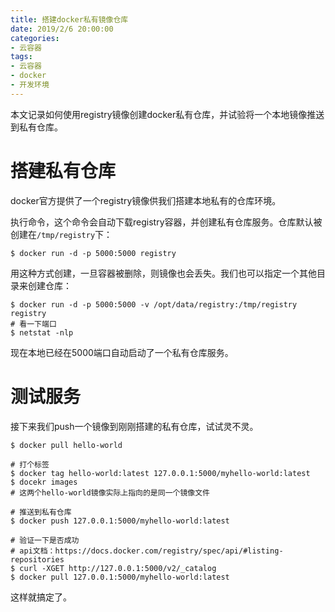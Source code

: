 ```yaml
---
title: 搭建docker私有镜像仓库
date: 2019/2/6 20:00:00
categories: 
- 云容器
tags: 
- 云容器
- docker
- 开发环境
---
```


本文记录如何使用registry镜像创建docker私有仓库，并试验将一个本地镜像推送到私有仓库。

# 搭建私有仓库
docker官方提供了一个registry镜像供我们搭建本地私有的仓库环境。

执行命令，这个命令会自动下载registry容器，并创建私有仓库服务。仓库默认被创建在`/tmp/registry`下：
```shell
$ docker run -d -p 5000:5000 registry
```
用这种方式创建，一旦容器被删除，则镜像也会丢失。我们也可以指定一个其他目录来创建仓库：
```shell
$ docker run -d -p 5000:5000 -v /opt/data/registry:/tmp/registry registry
# 看一下端口
$ netstat -nlp
```
现在本地已经在5000端口自动启动了一个私有仓库服务。
<!-- more -->

# 测试服务
接下来我们push一个镜像到刚刚搭建的私有仓库，试试灵不灵。
```shell
$ docker pull hello-world

# 打个标签
$ docker tag hello-world:latest 127.0.0.1:5000/myhello-world:latest
$ docekr images
# 这两个hello-world镜像实际上指向的是同一个镜像文件

# 推送到私有仓库
$ docker push 127.0.0.1:5000/myhello-world:latest

# 验证一下是否成功
# api文档：https://docs.docker.com/registry/spec/api/#listing-repositories
$ curl -XGET http://127.0.0.1:5000/v2/_catalog
$ docker pull 127.0.0.1:5000/myhello-world:latest
```
这样就搞定了。